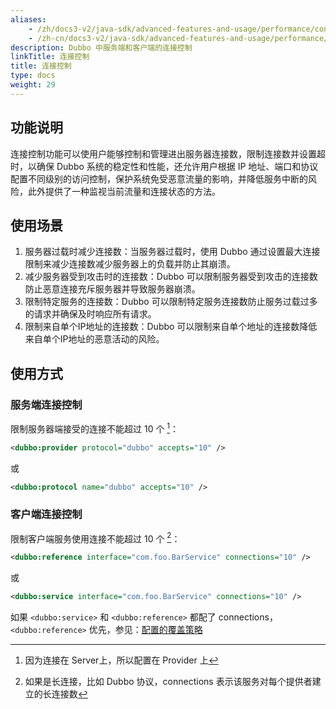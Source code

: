 ```yaml
---
aliases:
    - /zh/docs3-v2/java-sdk/advanced-features-and-usage/performance/config-connections/
    - /zh-cn/docs3-v2/java-sdk/advanced-features-and-usage/performance/
description: Dubbo 中服务端和客户端的连接控制
linkTitle: 连接控制
title: 连接控制
type: docs
weight: 29
---
```





## 功能说明
连接控制功能可以使用户能够控制和管理进出服务器连接数，限制连接数并设置超时，以确保 Dubbo 系统的稳定性和性能，还允许用户根据 IP 地址、端口和协议配置不同级别的访问控制，保护系统免受恶意流量的影响，并降低服务中断的风险，此外提供了一种监视当前流量和连接状态的方法。

## 使用场景
1. 服务器过载时减少连接数：当服务器过载时，使用 Dubbo 通过设置最大连接限制来减少连接数减少服务器上的负载并防止其崩溃。
2. 减少服务器受到攻击时的连接数：Dubbo 可以限制服务器受到攻击的连接数防止恶意连接充斥服务器并导致服务器崩溃。
3. 限制特定服务的连接数：Dubbo 可以限制特定服务连接数防止服务过载过多的请求并确保及时响应所有请求。
4. 限制来自单个IP地址的连接数：Dubbo 可以限制来自单个地址的连接数降低来自单个IP地址的恶意活动的风险。

## 使用方式
### 服务端连接控制

限制服务器端接受的连接不能超过 10 个 [^1]：

```xml
<dubbo:provider protocol="dubbo" accepts="10" />
```

或

```xml
<dubbo:protocol name="dubbo" accepts="10" />
```

### 客户端连接控制

限制客户端服务使用连接不能超过 10 个 [^2]：

```xml
<dubbo:reference interface="com.foo.BarService" connections="10" />
```

或

```xml
<dubbo:service interface="com.foo.BarService" connections="10" />
```

如果 `<dubbo:service>` 和 `<dubbo:reference>` 都配了 connections，`<dubbo:reference>` 优先，参见：[配置的覆盖策略](../../../reference-manual/config/principle/)

[^1]: 因为连接在 Server上，所以配置在 Provider 上
[^2]: 如果是长连接，比如 Dubbo 协议，connections 表示该服务对每个提供者建立的长连接数
